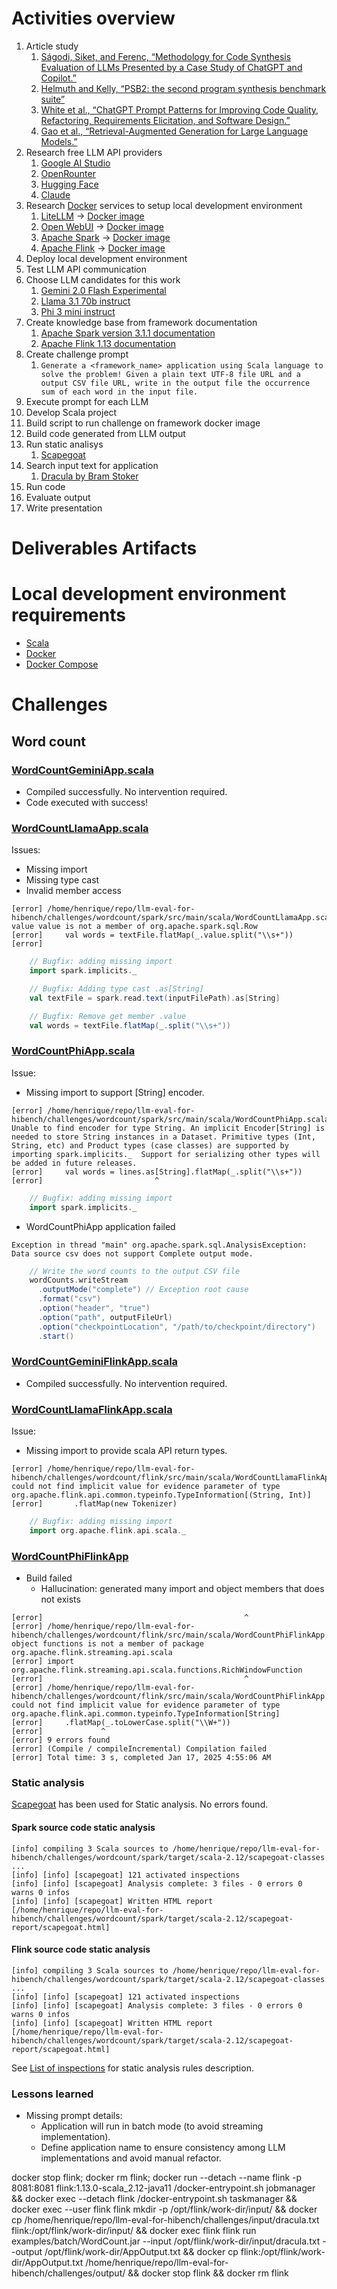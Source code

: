 # Activities overview
  1. Article study
     1. [Ságodi, Siket, and Ferenc, “Methodology for Code Synthesis Evaluation of LLMs Presented by a Case Study of ChatGPT and Copilot.”](https://ieeexplore.ieee.org/document/10535504)
     2. [Helmuth and Kelly, “PSB2: the second program synthesis benchmark suite”](https://arxiv.org/abs/2106.06086)
     3. [White et al., “ChatGPT Prompt Patterns for Improving Code Quality, Refactoring, Requirements Elicitation, and Software Design.”](https://arxiv.org/abs/2303.07839)
     4. [Gao et al., “Retrieval-Augmented Generation for Large Language Models.”](https://arxiv.org/abs/2312.10997)
  2. Research free LLM API providers
     1. [Google AI Studio](https://aistudio.google.com)
     2. [OpenRounter](https://openrouter.ai)
     3. [Hugging Face](https://huggingface.co)
     4. [Claude](https://claude.ai)
  3. Research [Docker](https://www.docker.com/) services to setup local development environment
     1. [LiteLLM](https://www.litellm.ai) -> [Docker image](https://github.com/berriai/litellm/pkgs/container/litellm/332151012?tag=main-v1.57.1)
     2. [Open WebUI](https://openwebui.com/) -> [Docker image](https://github.com/open-webui/open-webui/pkgs/container/open-webui/331304257?tag=git-1dfb479)
     3. [Apache Spark](https://spark.apache.org/) -> [Docker image](https://hub.docker.com/layers/apache/spark/3.5.4-scala2.12-java11-python3-r-ubuntu/images/sha256-ac42623989f47e5c9f12be0ff4bf3f26929d2145aecc68c38e30de16586040a5)
     4. [Apache Flink](https://flink.apache.org/) -> [Docker image](https://hub.docker.com/layers/library/flink/1.13.0-scala_2.12-java11/images/sha256-d98f3ebb38bc662a35e7d0352df475d2e90ea822b717450d4187d23ccb73a06b)
  4. Deploy local development environment
  5. Test LLM API communication
  6. Choose LLM candidates for this work
     1. [Gemini 2.0 Flash Experimental](https://blog.google/technology/google-deepmind/google-gemini-ai-update-december-2024/#ceo-message)
     2. [Llama 3.1 70b instruct](https://ai.meta.com/research/publications/the-llama-3-herd-of-models/)
     3. [Phi 3 mini instruct](https://arxiv.org/abs/2404.14219)
  7. Create knowledge base from framework documentation
     1. [Apache Spark version 3.1.1 documentation](/knowledge/docs_spark_3.1.1/)
     2. [Apache Flink 1.13 documentation](/knowledge/docs_flink_1.13/)
  8. Create challenge prompt
     1. `Generate a <framework_name> application using Scala language to solve the problem! Given a plain text UTF-8 file URL and a output CSV file URL, write in the output file the occurrence sum of each word in the input file.`
  9. Execute prompt for each LLM
  10. Develop Scala project
  11. Build script to run challenge on framework docker image
  12. Build code generated from LLM output
  13. Run static analisys
      1.  [Scapegoat](https://github.com/scapegoat-scala/scapegoat)
  14. Search input text for application
      1.  [Dracula by Bram Stoker](https://www.gutenberg.org/ebooks/345)
  15. Run code
  16. Evaluate output
  17. Write presentation

# Deliverables Artifacts

# Local development environment requirements

- [Scala](https://www.scala-lang.org/download/)
- [Docker](https://docs.docker.com/engine/install/ubuntu/)
- [Docker Compose](https://docs.docker.com/compose/install/)

# Challenges

## Word count

### [WordCountGeminiApp.scala](challenges/wordcount/spark/src/main/scala/WordCountGeminiApp.scala)

- Compiled successfully. No intervention required.
- Code executed with success!

### [WordCountLlamaApp.scala](challenges/wordcount/spark/src/main/scala/WordCountLlamaApp.scala)

Issues:
- Missing import
- Missing type cast
- Invalid member access

```log
[error] /home/henrique/repo/llm-eval-for-hibench/challenges/wordcount/spark/src/main/scala/WordCountLlamaApp.scala:17:36: value value is not a member of org.apache.spark.sql.Row
[error]     val words = textFile.flatMap(_.value.split("\\s+"))
[error]            
```

```scala
    // Bugfix: adding missing import
    import spark.implicits._

    // Bugfix: Adding type cast .as[String]
    val textFile = spark.read.text(inputFilePath).as[String]

    // Bugfix: Remove get member .value
    val words = textFile.flatMap(_.split("\\s+"))
```

### [WordCountPhiApp.scala](challenges/wordcount/spark/src/main/scala/WordCountPhiApp.scala)

Issue: 
- Missing import to support [String] encoder.

```log
[error] /home/henrique/repo/llm-eval-for-hibench/challenges/wordcount/spark/src/main/scala/WordCountPhiApp.scala:20:25: Unable to find encoder for type String. An implicit Encoder[String] is needed to store String instances in a Dataset. Primitive types (Int, String, etc) and Product types (case classes) are supported by importing spark.implicits._  Support for serializing other types will be added in future releases.
[error]     val words = lines.as[String].flatMap(_.split("\\s+"))
[error]                         ^
```

```scala
    // Bugfix: adding missing import
    import spark.implicits._
```

- WordCountPhiApp application failed
```log
Exception in thread "main" org.apache.spark.sql.AnalysisException: Data source csv does not support Complete output mode.
```
```scala
    // Write the word counts to the output CSV file
    wordCounts.writeStream
      .outputMode("complete") // Exception root cause
      .format("csv")
      .option("header", "true")
      .option("path", outputFileUrl)
      .option("checkpointLocation", "/path/to/checkpoint/directory")
      .start()
```

### [WordCountGeminiFlinkApp.scala](challenges/wordcount/flink/src/main/scala/WordCountGeminiFlinkApp.scala)

- Compiled successfully. No intervention required.

### [WordCountLlamaFlinkApp.scala](challenges/wordcount/flink/src/main/scala/WordCountLlamaFlinkApp.scala)

Issue: 
- Missing import to provide scala API return types.

```log
[error] /home/henrique/repo/llm-eval-for-hibench/challenges/wordcount/flink/src/main/scala/WordCountLlamaFlinkApp.scala:18:15: could not find implicit value for evidence parameter of type org.apache.flink.api.common.typeinfo.TypeInformation[(String, Int)]
[error]       .flatMap(new Tokenizer)
```
```scala
    // Bugfix: adding missing import
    import org.apache.flink.api.scala._
```


### [WordCountPhiFlinkApp](challenges/wordcount/flink/src/main/scala/WordCountPhiFlinkApp.scala)

- Build failed
  - Hallucination: generated many import and object members that does not exists

```log
[error]                                             ^
[error] /home/henrique/repo/llm-eval-for-hibench/challenges/wordcount/flink/src/main/scala/WordCountPhiFlinkApp.scala:17:45: object functions is not a member of package org.apache.flink.streaming.api.scala
[error] import org.apache.flink.streaming.api.scala.functions.RichWindowFunction
[error]                                             ^
[error] /home/henrique/repo/llm-eval-for-hibench/challenges/wordcount/flink/src/main/scala/WordCountPhiFlinkApp.scala:29:13: could not find implicit value for evidence parameter of type org.apache.flink.api.common.typeinfo.TypeInformation[String]
[error]     .flatMap(_.toLowerCase.split("\\W+"))
[error]             ^
[error] 9 errors found
[error] (Compile / compileIncremental) Compilation failed
[error] Total time: 3 s, completed Jan 17, 2025 4:55:06 AM
```

### Static analysis

[Scapegoat](https://github.com/scapegoat-scala/scapegoat) has been used for Static analysis. No errors found.

#### Spark source code static analysis

```log
[info] compiling 3 Scala sources to /home/henrique/repo/llm-eval-for-hibench/challenges/wordcount/spark/target/scala-2.12/scapegoat-classes ...
[info] [info] [scapegoat] 121 activated inspections
[info] [info] [scapegoat] Analysis complete: 3 files - 0 errors 0 warns 0 infos
[info] [info] [scapegoat] Written HTML report [/home/henrique/repo/llm-eval-for-hibench/challenges/wordcount/spark/target/scala-2.12/scapegoat-report/scapegoat.html]
```

#### Flink source code static analysis

```log
[info] compiling 3 Scala sources to /home/henrique/repo/llm-eval-for-hibench/challenges/wordcount/spark/target/scala-2.12/scapegoat-classes ...
[info] [info] [scapegoat] 121 activated inspections
[info] [info] [scapegoat] Analysis complete: 3 files - 0 errors 0 warns 0 infos
[info] [info] [scapegoat] Written HTML report [/home/henrique/repo/llm-eval-for-hibench/challenges/wordcount/spark/target/scala-2.12/scapegoat-report/scapegoat.html]
```

See [List of inspections](https://github.com/scapegoat-scala/scapegoat?tab=readme-ov-file#inspections) for static analysis rules description.


### Lessons learned

- Missing prompt details:
  - Application will run in batch mode (to avoid streaming implementation).
  - Define application name to ensure consistency among LLM implementations and avoid manual refactor.

docker stop flink; docker rm flink; docker run --detach --name flink -p 8081:8081 flink:1.13.0-scala_2.12-java11 /docker-entrypoint.sh jobmanager && docker exec --detach flink /docker-entrypoint.sh taskmanager && docker exec --user flink flink mkdir -p /opt/flink/work-dir/input/ && docker cp /home/henrique/repo/llm-eval-for-hibench/challenges/input/dracula.txt flink:/opt/flink/work-dir/input/ && docker exec flink flink run examples/batch/WordCount.jar --input /opt/flink/work-dir/input/dracula.txt --output /opt/flink/work-dir/AppOutput.txt && docker cp flink:/opt/flink/work-dir/AppOutput.txt /home/henrique/repo/llm-eval-for-hibench/challenges/output/ && docker stop flink && docker rm flink
